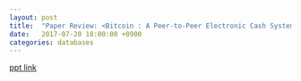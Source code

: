 ```yaml
---
layout: post
title:  "Paper Review: <Bitcoin : A Peer-to-Peer Electronic Cash System>"
date:   2017-07-20 18:00:00 +0900
categories: databases
---
```


[ppt link](/files/blockchain.pptx)

